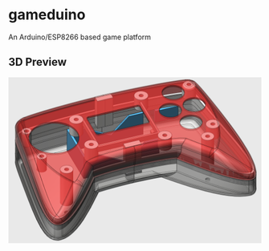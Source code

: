 # gameduino
An Arduino/ESP8266 based game platform

## 3D Preview
![](https://github.com/MagicCube/gameduino/blob/master/design/render.png?raw=true)
